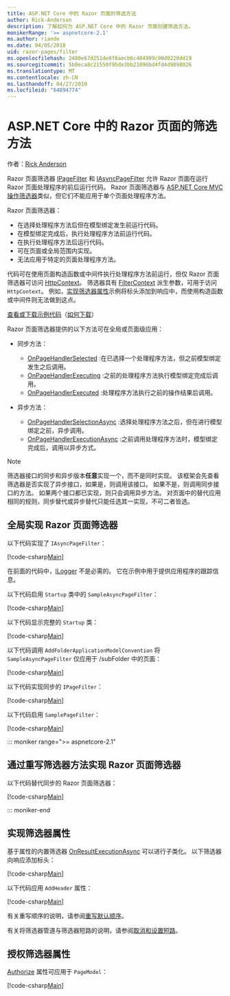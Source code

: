 ```yaml
---
title: ASP.NET Core 中的 Razor 页面的筛选方法
author: Rick-Anderson
description: 了解如何为 ASP.NET Core 中的 Razor 页面创建筛选方法。
monikerRange: '>= aspnetcore-2.1'
ms.author: riande
ms.date: 04/05/2018
uid: razor-pages/filter
ms.openlocfilehash: 2480e67d251de8f8aecb6c484999c90d0220dd19
ms.sourcegitcommit: 5b0eca8c21550f95de3bb21096bd4fd4d9098026
ms.translationtype: MT
ms.contentlocale: zh-CN
ms.lasthandoff: 04/27/2019
ms.locfileid: "64894774"
---
```

# <a name="filter-methods-for-razor-pages-in-aspnet-core"></a>ASP.NET Core 中的 Razor 页面的筛选方法

作者：[Rick Anderson](https://twitter.com/RickAndMSFT)

Razor 页面筛选器 [IPageFilter](/dotnet/api/microsoft.aspnetcore.mvc.filters.ipagefilter?view=aspnetcore-2.0) 和 [IAsyncPageFilter](/dotnet/api/microsoft.aspnetcore.mvc.filters.iasyncpagefilter?view=aspnetcore-2.0) 允许 Razor 页面在运行 Razor 页面处理程序的前后运行代码。 Razor 页面筛选器与 [ASP.NET Core MVC 操作筛选器](xref:mvc/controllers/filters#action-filters)类似，但它们不能应用于单个页面处理程序方法。 

Razor 页面筛选器：

* 在选择处理程序方法后但在模型绑定发生前运行代码。
* 在模型绑定完成后，执行处理程序方法前运行代码。
* 在执行处理程序方法后运行代码。
* 可在页面或全局范围内实现。
* 无法应用于特定的页面处理程序方法。

代码可在使用页面构造函数或中间件执行处理程序方法前运行，但仅 Razor 页面筛选器可访问 [HttpContext](/dotnet/api/microsoft.aspnetcore.mvc.razorpages.pagemodel.httpcontext?view=aspnetcore-2.0#Microsoft_AspNetCore_Mvc_RazorPages_PageModel_HttpContext)。 筛选器具有 [FilterContext](/dotnet/api/microsoft.aspnetcore.mvc.filters.filtercontext?view=aspnetcore-2.0) 派生参数，可用于访问 `HttpContext`。 例如，[实现筛选器属性](#ifa)示例将标头添加到响应中，而使用构造函数或中间件则无法做到这点。

[查看或下载示例代码](https://github.com/aspnet/AspNetCore.Docs/tree/master/aspnetcore/razor-pages/filter/sample/PageFilter)（[如何下载](xref:index#how-to-download-a-sample)）

Razor 页面筛选器提供的以下方法可在全局或页面级应用：

* 同步方法：

  * [OnPageHandlerSelected](/dotnet/api/microsoft.aspnetcore.mvc.filters.ipagefilter.onpagehandlerselected?view=aspnetcore-2.0) :在已选择一个处理程序方法，但之前模型绑定发生之后调用。
  * [OnPageHandlerExecuting](/dotnet/api/microsoft.aspnetcore.mvc.filters.ipagefilter.onpagehandlerexecuting?view=aspnetcore-2.0) :之前的处理程序方法执行模型绑定完成后调用。
  * [OnPageHandlerExecuted](/dotnet/api/microsoft.aspnetcore.mvc.filters.ipagefilter.onpagehandlerexecuted?view=aspnetcore-2.0) :处理程序方法执行之前的操作结果后调用。

* 异步方法：

  * [OnPageHandlerSelectionAsync](/dotnet/api/microsoft.aspnetcore.mvc.filters.iasyncpagefilter.onpagehandlerselectionasync?view=aspnetcore-2.0) :选择处理程序方法之后，但在进行模型绑定之前，异步调用。
  * [OnPageHandlerExecutionAsync](/dotnet/api/microsoft.aspnetcore.mvc.filters.iasyncpagefilter.onpagehandlerexecutionasync?view=aspnetcore-2.0) :之前调用处理程序方法时，模型绑定完成后，调用以异步方式。

> [!NOTE]
> 筛选器接口的同步和异步版本**任意**实现一个，而不是同时实现。 该框架会先查看筛选器是否实现了异步接口，如果是，则调用该接口。 如果不是，则调用同步接口的方法。 如果两个接口都已实现，则只会调用异步方法。 对页面中的替代应用相同的规则，同步替代或异步替代只能任选其一实现，不可二者皆选。

## <a name="implement-razor-page-filters-globally"></a>全局实现 Razor 页面筛选器

以下代码实现了 `IAsyncPageFilter`：

[!code-csharp[Main](filter/sample/PageFilter/Filters/SampleAsyncPageFilter.cs?name=snippet1)]

在前面的代码中，[ILogger](/dotnet/api/microsoft.extensions.logging.ilogger?view=aspnetcore-2.0) 不是必需的。 它在示例中用于提供应用程序的跟踪信息。

以下代码启用 `Startup` 类中的 `SampleAsyncPageFilter`：

[!code-csharp[Main](filter/sample/PageFilter/Startup.cs?name=snippet2&highlight=11)]

以下代码显示完整的 `Startup` 类：

[!code-csharp[Main](filter/sample/PageFilter/Startup.cs?name=snippet1)]

以下代码调用 `AddFolderApplicationModelConvention` 将 `SampleAsyncPageFilter` 仅应用于 /subFolder 中的页面：

[!code-csharp[Main](filter/sample/PageFilter/Startup2.cs?name=snippet2)]

以下代码实现同步的 `IPageFilter`：

[!code-csharp[Main](filter/sample/PageFilter/Filters/SamplePageFilter.cs?name=snippet1)]

以下代码启用 `SamplePageFilter`：

[!code-csharp[Main](filter/sample/PageFilter/StartupSync.cs?name=snippet2&highlight=11)]

::: moniker range=">= aspnetcore-2.1"

## <a name="implement-razor-page-filters-by-overriding-filter-methods"></a>通过重写筛选器方法实现 Razor 页面筛选器

以下代码替代同步的 Razor 页面筛选器：

[!code-csharp[Main](filter/sample/PageFilter/Pages/Index.cshtml.cs)]

::: moniker-end

<a name="ifa"></a>

## <a name="implement-a-filter-attribute"></a>实现筛选器属性

基于属性的内置筛选器 [OnResultExecutionAsync](/dotnet/api/microsoft.aspnetcore.mvc.filters.iasyncresultfilter.onresultexecutionasync?view=aspnetcore-2.0#Microsoft_AspNetCore_Mvc_Filters_IAsyncResultFilter_OnResultExecutionAsync_Microsoft_AspNetCore_Mvc_Filters_ResultExecutingContext_Microsoft_AspNetCore_Mvc_Filters_ResultExecutionDelegate_) 可以进行子类化。 以下筛选器向响应添加标头：

[!code-csharp[Main](filter/sample/PageFilter/Filters/AddHeaderAttribute.cs)]

以下代码应用 `AddHeader` 属性：

[!code-csharp[Main](filter/sample/PageFilter/Pages/Contact.cshtml.cs?name=snippet1)]

有关重写顺序的说明，请参阅[重写默认顺序](xref:mvc/controllers/filters#overriding-the-default-order)。

有关将筛选器管道与筛选器短路的说明，请参阅[取消和设置短路](xref:mvc/controllers/filters#cancellation-and-short-circuiting)。 

<a name="auth"></a>

## <a name="authorize-filter-attribute"></a>授权筛选器属性

[Authorize](/dotnet/api/microsoft.aspnetcore.authorization.authorizeattribute?view=aspnetcore-2.0) 属性可应用于 `PageModel`：

[!code-csharp[Main](filter/sample/PageFilter/Pages/ModelWithAuthFilter.cshtml.cs?highlight=7)]
